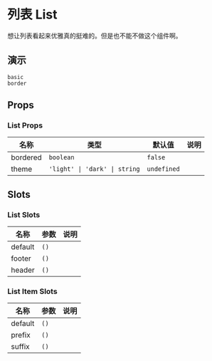# 列表 List

想让列表看起来优雅真的挺难的。但是也不能不做这个组件啊。

<!--single-column-->

## 演示

```demo
basic
border
```

## Props

### List Props

| 名称     | 类型                          | 默认值      | 说明 |
| -------- | ----------------------------- | ----------- | ---- |
| bordered | `boolean`                     | `false`     |      |
| theme    | `'light' \| 'dark' \| string` | `undefined` |      |

## Slots

### List Slots

| 名称    | 参数 | 说明 |
| ------- | ---- | ---- |
| default | `()` |      |
| footer  | `()` |      |
| header  | `()` |      |

### List Item Slots

| 名称    | 参数 | 说明 |
| ------- | ---- | ---- |
| default | `()` |      |
| prefix  | `()` |      |
| suffix  | `()` |      |
